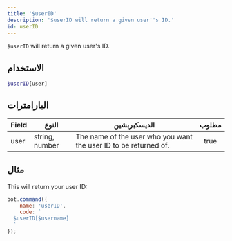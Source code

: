 ```yaml
---
title: '$userID'
description: '$userID will return a given user''s ID.'
id: userID
---
```


`$userID` will return a given user's ID.

## الاستخدام

```php
$userID[user]
```

## البارامترات

| Field | النوع          | الديسكبربشين                                                     | مطلوب |
| ----- | -------------- | ---------------------------------------------------------------- |:-----:|
| user  | string, number | The name of the user who you want the user ID to be returned of. | true  |

## مثال

This will return your user ID:

```javascript
bot.command({
    name: 'userID',
    code: `
  $userID[$username]
  `
});
```
